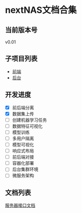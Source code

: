 # nextNAS文档合集
## 当前版本号
v0.01

## 子项目列表
- [前端](https://github.com/next-NAS/frontend)
- [后台](https://github.com/next-NAS/backend)

## 开发进度
- [x] 前后端分离  
- [x] 数据集上传  
- [ ] 创建机器学习任务  
- [ ] 数据特征可视化  
- [ ] 模型训练  
- [ ] 多用户隔离
- [ ] 模型可视化
- [ ] 响应式布局  
- [ ] 前后端对接  
- [ ] 容器化部署  
- [ ] 后台集群环境  
- [ ] 微服务架构  

## 文档列表
[服务器接口文档](https://github.com/next-NAS/documents/blob/master/interface.md)